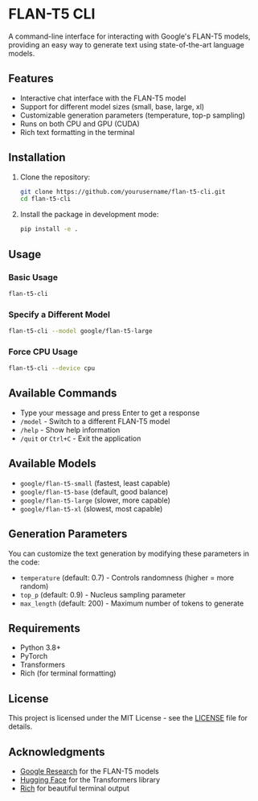 # FLAN-T5 CLI

A command-line interface for interacting with Google's FLAN-T5 models, providing an easy way to generate text using state-of-the-art language models.

## Features

- Interactive chat interface with the FLAN-T5 model
- Support for different model sizes (small, base, large, xl)
- Customizable generation parameters (temperature, top-p sampling)
- Runs on both CPU and GPU (CUDA)
- Rich text formatting in the terminal

## Installation

1. Clone the repository:
   ```bash
   git clone https://github.com/yourusername/flan-t5-cli.git
   cd flan-t5-cli
   ```

2. Install the package in development mode:
   ```bash
   pip install -e .
   ```

## Usage

### Basic Usage
```bash
flan-t5-cli
```

### Specify a Different Model
```bash
flan-t5-cli --model google/flan-t5-large
```

### Force CPU Usage
```bash
flan-t5-cli --device cpu
```

## Available Commands

- Type your message and press Enter to get a response
- `/model` - Switch to a different FLAN-T5 model
- `/help` - Show help information
- `/quit` or `Ctrl+C` - Exit the application

## Available Models

- `google/flan-t5-small` (fastest, least capable)
- `google/flan-t5-base` (default, good balance)
- `google/flan-t5-large` (slower, more capable)
- `google/flan-t5-xl` (slowest, most capable)

## Generation Parameters

You can customize the text generation by modifying these parameters in the code:

- `temperature` (default: 0.7) - Controls randomness (higher = more random)
- `top_p` (default: 0.9) - Nucleus sampling parameter
- `max_length` (default: 200) - Maximum number of tokens to generate

## Requirements

- Python 3.8+
- PyTorch
- Transformers
- Rich (for terminal formatting)

## License

This project is licensed under the MIT License - see the [LICENSE](LICENSE) file for details.

## Acknowledgments

- [Google Research](https://github.com/google-research/t5x) for the FLAN-T5 models
- [Hugging Face](https://huggingface.co/) for the Transformers library
- [Rich](https://github.com/Textualize/rich) for beautiful terminal output
